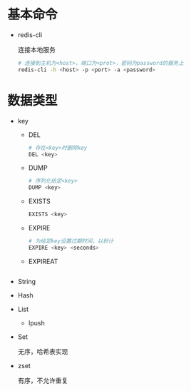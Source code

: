 # 基本命令
- redis-cli
  
  连接本地服务
  ```bash
  # 连接到主机为<host>，端口为<prot>，密码为password的服务上
  redis-cli -h <host> -p <port> -a <password>
  ```
# 数据类型
- key
     - DEL
       ```bash
       # 存在<key>时删除key
       DEL <key>
       ```
     - DUMP
       ```bash
       # 序列化给定<key>
       DUMP <key>
       ``` 
     - EXISTS
       ```bash
       EXISTS <key>
       ```
     - EXPIRE
       ```bash
       # 为给定key设置过期时间，以秒计
       EXPIRE <key> <seconds>
       ``` 
    - EXPIREAT
       ```

       ```  
- String
- Hash
- List
   - lpush 
- Set
  
  无序，哈希表实现

- zset
  
  有序，不允许重复